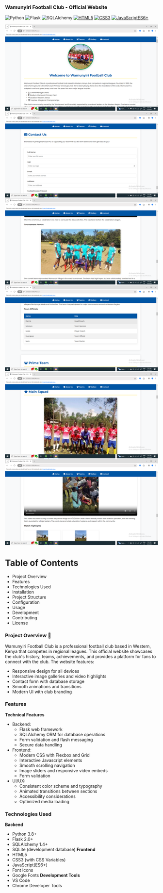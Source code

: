 ### Wamunyiri Football Club - Official Website

![Python](https://img.shields.io/badge/Python-3.8+-blue?logo=python)
![Flask](https://img.shields.io/badge/Flask-2.0+-black?logo=flask)
![SQLAlchemy](https://img.shields.io/badge/SQLAlchemy-lightgrey?logo=sqlalchemy)
[![HTML5](https://img.shields.io/badge/HTML5-E34F26?logo=html5&logoColor=white)](https://developer.mozilla.org/en-US/docs/Web/HTML)
[![CSS3](https://img.shields.io/badge/CSS3-1572B6?logo=css3&logoColor=white)](https://developer.mozilla.org/en-US/docs/Web/CSS)
[![JavaScriptES6+](https://img.shields.io/badge/JavaScriptES6+-F7DF1E?logo=javascriptES6+&logoColor=black)](https://developer.mozilla.org/en-US/docs/Web/JavaScript)

![Home Page View](/teampage.png)
![database view](/contact.png)
![my team view](/myteam.png)
![table view](/table.png)
![view](/view.png)
![second view](/view1.png)

# Table of Contents

  - Project Overview
  - Features
  - Technologies Used
  - Installation
  - Project Structure
  - Configuration
  - Usage
  - Development
  - Contributing
  - License

### Project Overview 🎯

Wamunyiri Football Club is a professional football club based in Western, Kenya that competes in regional leagues. This official website showcases the club's history, teams, achievements, and provides a platform for fans to connect with the club.
The website features:
 - Responsive design for all devices
 - Interactive image galleries and video highlights
 - Contact form with database storage
 - Smooth animations and transitions
 - Modern UI with club branding

### Features
**Technical Features**
 - Backend:
     - Flask web framework
     - SQLAlchemy ORM for database operations
     - Form validation and flash messaging
     - Secure data handling
  - Frontend:
     - Modern CSS with Flexbox and Grid
     - Interactive Javascript elements
     - Smooth scrolling navigation
     - Image sliders and responsive video embeds
     - Form validation
  - UI/UX:
      - Consistent color scheme and typography
      - Animated transitions between sections
      - Accessibility considerations
      - Optimized media loading

 ### Technologies Used
**Backend**
   - Python 3.8+
   - Flask 2.0+
   - SQLAlchemy 1.4+
   - SQLite (development database)
**Frontend**
   - HTML5
   - CSS3 (with CSS Variables)
   - JavaScript(ES6+)
   - Font Icons
   - Google Fonts
**Development Tools**
   - VS Code 
   - Chrome Developer Tools 








 














































































